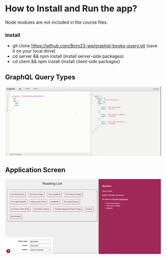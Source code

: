 # How to Install and Run the app?

Node modules are not included in the course files. 

### Install

- git clone https://github.com/Boro23-wq/graphql-books-query.git (save it on your local drive)
- cd server && npm install (install server-side packages)
- cd client && npm install (install client-side packages)


## GraphQL Query Types

![screen-capture](./assets/screen-capture.gif)

## Application Screen

![app-screen](./assets/app-screen.png)


